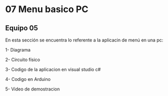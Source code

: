 # 07 Menu basico PC
## Equipo 05

En esta sección se encuentra lo referente a la aplicacin de menú en una pc:

1- Diagrama

2- Circuito físico

3- Codigo de la aplicacion en visual studio c#

4- Codigo en Arduino

5- Video de demostracion
